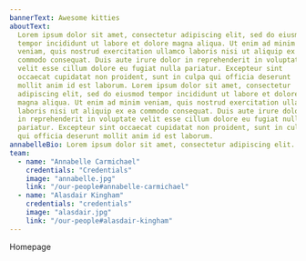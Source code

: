```yaml
---
bannerText: Awesome kitties
aboutText:
  Lorem ipsum dolor sit amet, consectetur adipiscing elit, sed do eiusmod
  tempor incididunt ut labore et dolore magna aliqua. Ut enim ad minim
  veniam, quis nostrud exercitation ullamco laboris nisi ut aliquip ex ea
  commodo consequat. Duis aute irure dolor in reprehenderit in voluptate
  velit esse cillum dolore eu fugiat nulla pariatur. Excepteur sint
  occaecat cupidatat non proident, sunt in culpa qui officia deserunt
  mollit anim id est laborum. Lorem ipsum dolor sit amet, consectetur
  adipiscing elit, sed do eiusmod tempor incididunt ut labore et dolore
  magna aliqua. Ut enim ad minim veniam, quis nostrud exercitation ullamco
  laboris nisi ut aliquip ex ea commodo consequat. Duis aute irure dolor
  in reprehenderit in voluptate velit esse cillum dolore eu fugiat nulla
  pariatur. Excepteur sint occaecat cupidatat non proident, sunt in culpa
  qui officia deserunt mollit anim id est laborum.
annabelleBio: Lorem ipsum dolor sit amet, consectetur adipiscing elit.
team:
  - name: "Annabelle Carmichael"
    credentials: "Credentials"
    image: "annabelle.jpg"
    link: "/our-people#annabelle-carmichael"
  - name: "Alasdair Kingham"
    credentials: "credentials"
    image: "alasdair.jpg"
    link: "/our-people#alasdair-kingham"
---
```


Homepage
